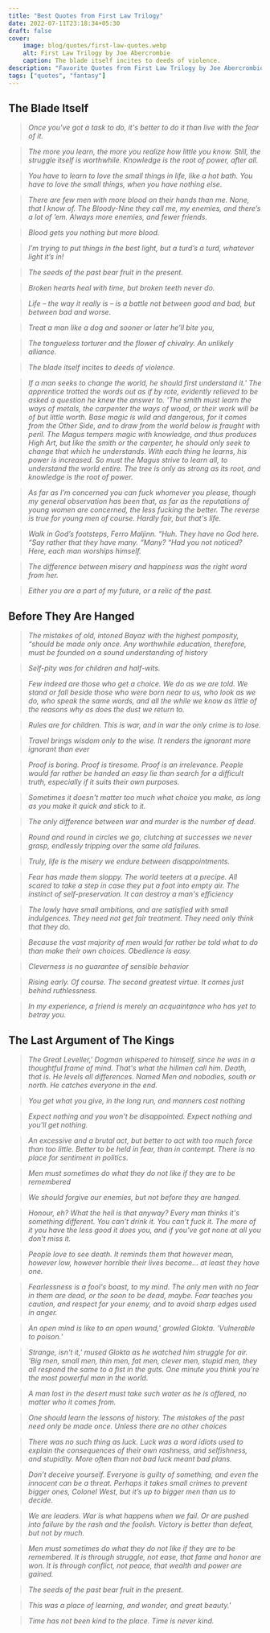 ```yaml
---
title: "Best Quotes from First Law Trilogy"
date: 2022-07-11T23:18:34+05:30
draft: false
cover: 
    image: blog/quotes/first-law-quotes.webp
    alt: First Law Trilogy by Joe Abercrombie
    caption: The blade itself incites to deeds of violence.
description: "Favorite Quotes from First Law Trilogy by Joe Abercrombie. A grimdark collection that will take you to the edge of your seat."
tags: ["quotes", "fantasy"] 
---
```


## The Blade Itself

>*Once you've got a task to do, it's better to do it than live with the fear of it.*

>*The more you learn, the more you realize how little you know. Still, the struggle itself is worthwhile. Knowledge is the root of power, after all.*

>*You have to learn to love the small things in life, like a hot bath. You have to love the small things, when you have nothing else.*

>*There are few men with more blood on their hands than me. None, that I know of. The Bloody-Nine they call me, my enemies, and there’s a lot of ’em. Always more enemies, and fewer friends.*

>*Blood gets you nothing but more blood.*

>*I’m trying to put things in the best light, but a turd’s a turd, whatever light it’s in!*

>*The seeds of the past bear fruit in the present.*

>*Broken hearts heal with time, but broken teeth never do.*

>*Life – the way it really is – is a battle not between good and bad, but between bad and worse.*

>*Treat a man like a dog and sooner or later he’ll bite you,*

>*The tongueless torturer and the flower of chivalry. An unlikely alliance.*

>*The blade itself incites to deeds of violence.*

>*If a man seeks to change the world, he should first understand it.' The apprentice trotted the words out as if by rote, evidently relieved to be asked a question he knew the answer to. 'The smith must learn the ways of metals, the carpenter the ways of wood, or their work will be of but little worth. Base magic is wild and dangerous, for it comes from the Other Side, and to draw from the world below is fraught with peril. The Magus tempers magic with knowledge, and thus produces High Art, but like the smith or the carpenter, he should only seek to change that which he understands. With each thing he learns, his power is increased. So must the Magus strive to learn all, to understand the world entire. The tree is only as strong as its root, and knowledge is the root of power.*

>*As far as I’m concerned you can fuck whomever you please, though my general observation has been that, as far as the reputations of young women are concerned, the less fucking the better. The reverse is true for young men of course. Hardly fair, but that's life.*

>*Walk in God’s footsteps, Ferro Maljinn. “Huh. They have no God here. “Say rather that they have many. “Many? “Had you not noticed? Here, each man worships himself.*

>*The difference between misery and happiness was the right word from her.*

>*Either you are a part of my future, or a relic of the past.*

## Before They Are Hanged

>*The mistakes of old, intoned Bayaz with the highest pomposity, “should be made only once. Any worthwhile education, therefore, must be founded on a sound understanding of history*

>*Self-pity was for children and half-wits.*

>*Few indeed are those who get a choice. We do as we are told. We stand or fall beside those who were born near to us, who look as we do, who speak the same words, and all the while we know as little of the reasons why as does the dust we return to.*

>*Rules are for children. This is war, and in war the only crime is to lose.*

>*Travel brings wisdom only to the wise. It renders the ignorant more ignorant than ever*

>*Proof is boring. Proof is tiresome. Proof is an irrelevance. People would far rather be handed an easy lie than search for a difficult truth, especially if it suits their own purposes.*

>*Sometimes it doesn't matter too much what choice you make, as long as you make it quick and stick to it.*

>*The only difference between war and murder is the number of dead.*

>*Round and round in circles we go, clutching at successes we never grasp, endlessly tripping over the same old failures.*

>*Truly, life is the misery we endure between disappointments.*

>*Fear has made them sloppy. The world teeters at a precipe. All scared to take a step in case they put a foot into empty air. The instinct of self-preservation. It can destroy a man's efficiency*

>*The lowly have small ambitions, and are satisfied with small indulgences. They need not get fair treatment. They need only think that they do.*

>*Because the vast majority of men would far rather be told what to do than make their own choices. Obedience is easy.*

>*Cleverness is no guarantee of sensible behavior*

>*Rising early. Of course. The second greatest virtue. It comes just behind ruthlessness.*

>*In my experience, a friend is merely an acquaintance who has yet to betray you.*

## The Last Argument of The Kings

>*The Great Leveller,' Dogman whispered to himself, since he was in a thoughtful frame of mind. That's what the hillmen call him. Death, that is. He levels all differences. Named Men and nobodies, south or north. He catches everyone in the end.*

>*You get what you give, in the long run, and manners cost nothing*

>*Expect nothing and you won't be disappointed. Expect nothing and you'll get nothing.*

>*An excessive and a brutal act, but better to act with too much force than too little. Better to be held in fear, than in contempt. There is no place for sentiment in politics.*

>*Men must sometimes do what they do not like if they are to be remembered*

>*We should forgive our enemies, but not before they are hanged.*

>*Honour, eh? What the hell is that anyway? Every man thinks it's something different. You can't drink it. You can't fuck it. The more of it you have the less good it does you, and if you've got none at all you don't miss it.*

>*People love to see death. It reminds them that however mean, however low, however horrible their lives become… at least they have one.*

>*Fearlessness is a fool's boast, to my mind. The only men with no fear in them are dead, or the soon to be dead, maybe. Fear teaches you caution, and respect for your enemy, and to avoid sharp edges used in anger.*

>*An open mind is like to an open wound,' growled Glokta. 'Vulnerable to poison.'*

>*Strange, isn't it,' mused Glokta as he watched him struggle for air. 'Big men, small men, thin men, fat men, clever men, stupid men, they all respond the same to a fist in the guts. One minute you think you're the most powerful man in the world.*

>*A man lost in the desert must take such water as he is offered, no matter who it comes from.*

>*One should learn the lessons of history. The mistakes of the past need only be made once. Unless there are no other choices*

>*There was no such thing as luck. Luck was a word idiots used to explain the consequences of their own rashness, and selfishness, and stupidity. More often than not bad luck meant bad plans.*

>*Don’t deceive yourself. Everyone is guilty of something, and even the innocent can be a threat. Perhaps it takes small crimes to prevent bigger ones, Colonel West, but it’s up to bigger men than us to decide.*

>*We are leaders. War is what happens when we fail. Or are pushed into failure by the rash and the foolish. Victory is better than defeat, but not by much.*

>*Men must sometimes do what they do not like if they are to be remembered. It is through struggle, not ease, that fame and honor are won. It is through conflict, not peace, that wealth and power are gained.*

>*The seeds of the past bear fruit in the present.*

>*This was a place of learning, and wonder, and great beauty.'*

>*Time has not been kind to the place. Time is never kind.*
